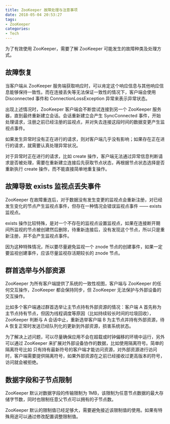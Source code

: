 ```yaml
---
title: ZooKeeper 故障处理与注意事项
date: 2018-05-04 20:53:27
tags:
- ZooKeeper
categories:
- Tech
---
```


为了有效使用 ZooKeeper，需要了解 ZooKeeper 可能发生的故障种类及处理方式。





<!-- more -->

## 故障恢复

当客户端从 ZooKeeper 服务端获取响应时，可以肯定这个响应信息与其他响应信息能够保持一致性。而在连接丢失等无法保证一致性的情况下，客户端会使用 Disconnected 事件和 ConnectionLossException 异常来表示异常状态。

出现上述情况时，ZooKeeper 客户端会不断尝试连接到另一个 ZooKeeper 服务器，直到最终重新建立会话。会话重新建立会产生 SyncConnected 事件，开始处理请求，注册之前已经注册的监视点，并对失去连接这段时间的数据变更产生监视点事件。

如果发生异常时没有正在进行的请求，则对客户端几乎没有影响；如果存在正在进行的请求，就需要认真处理异常状况。

对于异常时正在进行的请求，比如 create 操作，客户端无法通过异常信息判断请求是否被处理，需要在重新建立连接后先获取节点状态，再根据节点状态选择是否重新执行 create 操作，而不能直接简单地重复操作。



## 故障导致 exists 监视点丢失事件

ZooKeeper 在故障重连后，对于数据没有发生变更的监视点会重新注册，对已经发生变化的节点产生监视点事件，但存在一种情况会错误监视点事件 —— exists 监视点。

exists 操作比较特殊，是对一个不存在的监视点设置监视点，如果在连接断开期间所监视的节点被创建然后删除，待重新连接后，没有发现这个节点，所以只是重新注册，并不会产生监视点事件。

因为这种特殊情况，所以要尽量避免监视一个 znode 节点的创建事件，如果一定要监视创建事件，应该尽量监视存活期较长的 znode 节点。



## 群首选举与外部资源

ZooKeeper 为所有客户端提供了系统的一致性视图，客户端与 ZooKeeper 的任何交互操作，ZooKeeper 都会保持同步，但 ZooKeeper 无法保护与外部设备的交互操作。

比如多个客户端通过群首选举让主节点持有外部资源的情况：客户端 A 首先称为主节点持有节点，但因为线程调度等原因（比如持续较长时间的垃圾回收），ZooKeeper 判断与 A 会话中止，重新选举客户端 B 为主节点并持有外部资源，待 A 恢复正常时发送已经队列化的更新到外部资源，损害系统状态。

为了解决上述问题，可以尽量确保应用不会在超载或时钟偏移的环境中运行，另外可以通过 ZooKeeper 来扩展对外部设备协作的数据，比如使用隔离符号。简单的隔离符号比如 只有持有最新符号的客户端才能访问资源，对外部资源进行访问时，客户端需要提供隔离符号，如果外部资源在之前已经接收过更高版本的符号，访问就会被拒绝。



## 数据字段和子节点限制

ZooKeeper 默认对数据字段的传输限制为 1MB，该限制为任意节点数据的最大存储字节数，同时也限制任意父节点可以拥有的子节点数。

ZooKeeper 默认的限制值已经足够大，需要避免接近该限制值的使用。如果有特殊用途可以通过修改配置调整限制值。